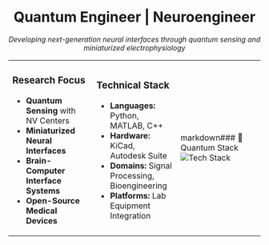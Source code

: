 <div align="center">

# Quantum Engineer | Neuroengineer

*Developing next-generation neural interfaces through quantum sensing and miniaturized electrophysiology*



<table>
<tr>
<td width="33%">

### Research Focus
- **Quantum Sensing** with NV Centers
- **Miniaturized Neural Interfaces**
- **Brain-Computer Interface Systems**
- **Open-Source Medical Devices**

</td>
<td width="33%">

### Technical Stack
- **Languages:** Python, MATLAB, C++
- **Hardware:** KiCad, Autodesk Suite
- **Domains:** Signal Processing, Bioengineering
- **Platforms:** Lab Equipment Integration

</td>
<td width="33%">

markdown### 🚀 Quantum Stack
<img src="https://readme-typing-svg.herokuapp.com?font=Fira+Code&size=16&pause=1000&color=2563EB&width=300&lines=Python+%7C+Neural+Processing;MATLAB+%7C+Signal+Analysis;C%2B%2B+%7C+Hardware+Control;KiCad+%7C+Circuit+Design" alt="Tech Stack" />

</td>
</tr>
</table>


